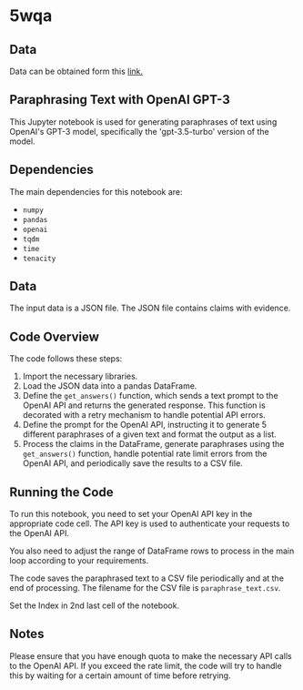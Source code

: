 # 5wqa

## Data 
Data can be obtained form this [link.](https://iitgnacin-my.sharepoint.com/:f:/g/personal/dwip_dalal_iitgn_ac_in/EqpcfLiO3-NArmyelANVR9kBsne6-FsKRqVXPBYtAn-rBw?e=vl4vEL)

## Paraphrasing Text with OpenAI GPT-3

This Jupyter notebook is used for generating paraphrases of text using OpenAI's GPT-3 model, specifically the 'gpt-3.5-turbo' version of the model. 

## Dependencies

The main dependencies for this notebook are:

- `numpy`
- `pandas`
- `openai`
- `tqdm`
- `time`
- `tenacity`

## Data

The input data is a JSON file. The JSON file contains claims with evidence.

## Code Overview

The code follows these steps:

1. Import the necessary libraries.
2. Load the JSON data into a pandas DataFrame.
3. Define the `get_answers()` function, which sends a text prompt to the OpenAI API and returns the generated response. This function is decorated with a retry mechanism to handle potential API errors.
4. Define the prompt for the OpenAI API, instructing it to generate 5 different paraphrases of a given text and format the output as a list.
5. Process the claims in the DataFrame, generate paraphrases using the `get_answers()` function, handle potential rate limit errors from the OpenAI API, and periodically save the results to a CSV file.

## Running the Code

To run this notebook, you need to set your OpenAI API key in the appropriate code cell. The API key is used to authenticate your requests to the OpenAI API.

You also need to adjust the range of DataFrame rows to process in the main loop according to your requirements.

The code saves the paraphrased text to a CSV file periodically and at the end of processing. The filename for the CSV file is `paraphrase_text.csv`.

Set the Index in 2nd last cell of the notebook.
## Notes

Please ensure that you have enough quota to make the necessary API calls to the OpenAI API. If you exceed the rate limit, the code will try to handle this by waiting for a certain amount of time before retrying.

